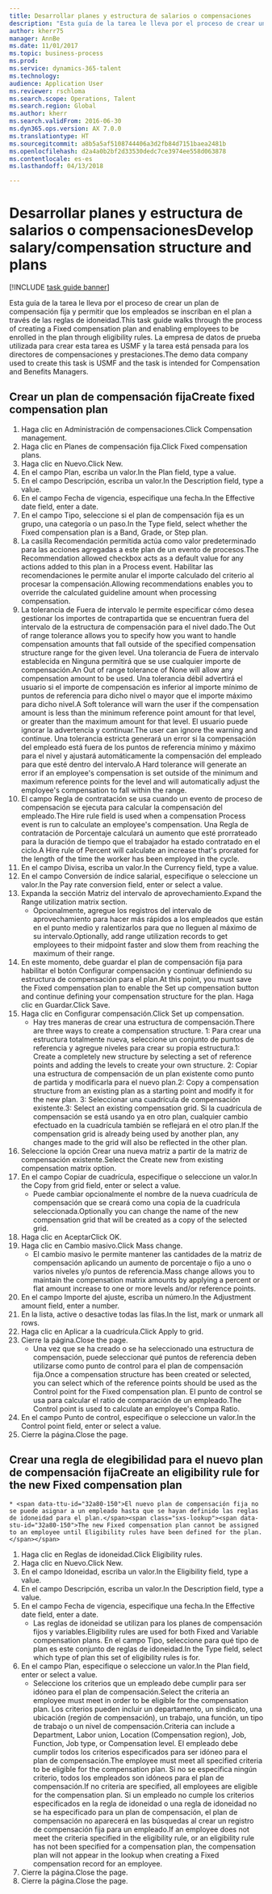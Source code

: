 ```yaml
--- 
title: Desarrollar planes y estructura de salarios o compensaciones
description: "Esta guía de la tarea le lleva por el proceso de crear un plan de compensación fija y permitir que los empleados se inscriban en el plan a través de las reglas de idoneidad."
author: kherr75
manager: AnnBe
ms.date: 11/01/2017
ms.topic: business-process
ms.prod: 
ms.service: dynamics-365-talent
ms.technology: 
audience: Application User
ms.reviewer: rschloma
ms.search.scope: Operations, Talent
ms.search.region: Global
ms.author: kherr
ms.search.validFrom: 2016-06-30
ms.dyn365.ops.version: AX 7.0.0
ms.translationtype: HT
ms.sourcegitcommit: a8b5a5af5108744406a3d2fb84d7151baea2481b
ms.openlocfilehash: d2a4a0b2bf2d33530dedc7ce3974ee558d063878
ms.contentlocale: es-es
ms.lasthandoff: 04/13/2018

---
```

# <a name="develop-salarycompensation-structure-and-plans"></a><span data-ttu-id="32a80-103">Desarrollar planes y estructura de salarios o compensaciones</span><span class="sxs-lookup"><span data-stu-id="32a80-103">Develop salary/compensation structure and plans</span></span>

[!INCLUDE [task guide banner](../../includes/task-guide-banner.md)]

<span data-ttu-id="32a80-104">Esta guía de la tarea le lleva por el proceso de crear un plan de compensación fija y permitir que los empleados se inscriban en el plan a través de las reglas de idoneidad.</span><span class="sxs-lookup"><span data-stu-id="32a80-104">This task guide walks through the process of creating a Fixed compensation plan and enabling employees to be enrolled in the plan through eligibility rules.</span></span> <span data-ttu-id="32a80-105">La empresa de datos de prueba utilizada para crear esta tarea es USMF y la tarea está pensada para los directores de compensaciones y prestaciones.</span><span class="sxs-lookup"><span data-stu-id="32a80-105">The demo data company used to create this task is USMF and the task is intended for Compensation and Benefits Managers.</span></span>


## <a name="create-fixed-compensation-plan"></a><span data-ttu-id="32a80-106">Crear un plan de compensación fija</span><span class="sxs-lookup"><span data-stu-id="32a80-106">Create fixed compensation plan</span></span>
1. <span data-ttu-id="32a80-107">Haga clic en Administración de compensaciones.</span><span class="sxs-lookup"><span data-stu-id="32a80-107">Click Compensation management.</span></span>
2. <span data-ttu-id="32a80-108">Haga clic en Planes de compensación fija.</span><span class="sxs-lookup"><span data-stu-id="32a80-108">Click Fixed compensation plans.</span></span>
3. <span data-ttu-id="32a80-109">Haga clic en Nuevo.</span><span class="sxs-lookup"><span data-stu-id="32a80-109">Click New.</span></span>
4. <span data-ttu-id="32a80-110">En el campo Plan, escriba un valor.</span><span class="sxs-lookup"><span data-stu-id="32a80-110">In the Plan field, type a value.</span></span>
5. <span data-ttu-id="32a80-111">En el campo Descripción, escriba un valor.</span><span class="sxs-lookup"><span data-stu-id="32a80-111">In the Description field, type a value.</span></span>
6. <span data-ttu-id="32a80-112">En el campo Fecha de vigencia, especifique una fecha.</span><span class="sxs-lookup"><span data-stu-id="32a80-112">In the Effective date field, enter a date.</span></span>
7. <span data-ttu-id="32a80-113">En el campo Tipo, seleccione si el plan de compensación fija es un grupo, una categoría o un paso.</span><span class="sxs-lookup"><span data-stu-id="32a80-113">In the Type field, select whether the Fixed compensation plan is a Band, Grade, or Step plan.</span></span>
8. <span data-ttu-id="32a80-114">La casilla Recomendación permitida actúa como valor predeterminado para las acciones agregadas a este plan de un evento de procesos.</span><span class="sxs-lookup"><span data-stu-id="32a80-114">The Recommendation allowed checkbox acts as a default value for any actions added to this plan in a Process event.</span></span>  <span data-ttu-id="32a80-115">Habilitar las recomendaciones le permite anular el importe calculado del criterio al procesar la compensación.</span><span class="sxs-lookup"><span data-stu-id="32a80-115">Allowing recommendations enables you to override the calculated guideline amount when processing compensation.</span></span>
9. <span data-ttu-id="32a80-116">La tolerancia de Fuera de intervalo le permite especificar cómo desea gestionar los importes de contrapartida que se encuentran fuera del intervalo de la estructura de compensación para el nivel dado.</span><span class="sxs-lookup"><span data-stu-id="32a80-116">The Out of range tolerance allows you to specify how you want to handle compensation amounts that fall outside of the specified compensation structure range for the given level.</span></span>  <span data-ttu-id="32a80-117">Una tolerancia de Fuera de intervalo establecida en Ninguna permitirá que se use cualquier importe de compensación.</span><span class="sxs-lookup"><span data-stu-id="32a80-117">An Out of range tolerance of None will allow any compensation amount to be used.</span></span>  <span data-ttu-id="32a80-118">Una tolerancia débil advertirá el usuario si el importe de compensación es inferior al importe mínimo de puntos de referencia para dicho nivel o mayor que el importe máximo para dicho nivel.</span><span class="sxs-lookup"><span data-stu-id="32a80-118">A Soft tolerance will warn the user if the compensation amount is less than the minimum reference point amount for that level, or greater than the maximum amount for that level.</span></span> <span data-ttu-id="32a80-119">El usuario puede ignorar la advertencia y continuar.</span><span class="sxs-lookup"><span data-stu-id="32a80-119">The user can ignore the warning and continue.</span></span>  <span data-ttu-id="32a80-120">Una tolerancia estricta generará un error si la compensación del empleado está fuera de los puntos de referencia mínimo y máximo para el nivel y ajustará automáticamente la compensación del empleado para que esté dentro del intervalo.</span><span class="sxs-lookup"><span data-stu-id="32a80-120">A Hard tolerance will generate an error if an employee's compensation is set outside of the minimum and maximum reference points for the level and will automatically adjust the employee's compensation to fall within the range.</span></span>
10. <span data-ttu-id="32a80-121">El campo Regla de contratación se usa cuando un evento de proceso de compensación se ejecuta para calcular la compensación del empleado.</span><span class="sxs-lookup"><span data-stu-id="32a80-121">The Hire rule field is used when a compensation Process event is run to calculate an employee's compensation.</span></span>  <span data-ttu-id="32a80-122">Una Regla de contratación de Porcentaje calculará un aumento que esté prorrateado para la duración de tiempo que el trabajador ha estado contratado en el ciclo.</span><span class="sxs-lookup"><span data-stu-id="32a80-122">A Hire rule of Percent will calculate an increase that's prorated for the length of the time the worker has been employed in the cycle.</span></span>
11. <span data-ttu-id="32a80-123">En el campo Divisa, escriba un valor.</span><span class="sxs-lookup"><span data-stu-id="32a80-123">In the Currency field, type a value.</span></span>
12. <span data-ttu-id="32a80-124">En el campo Conversión de índice salarial, especifique o seleccione un valor.</span><span class="sxs-lookup"><span data-stu-id="32a80-124">In the Pay rate conversion field, enter or select a value.</span></span>
13. <span data-ttu-id="32a80-125">Expanda la sección Matriz del intervalo de aprovechamiento.</span><span class="sxs-lookup"><span data-stu-id="32a80-125">Expand the Range utilization matrix section.</span></span>
    * <span data-ttu-id="32a80-126">Opcionalmente, agregue los registros del intervalo de aprovechamiento para hacer más rápidos a los empleados que están en el punto medio y ralentizarlos para que no lleguen al máximo de su intervalo.</span><span class="sxs-lookup"><span data-stu-id="32a80-126">Optionally, add range utilization records to get employees to their midpoint faster and slow them from reaching the maximum of their range.</span></span>  
14. <span data-ttu-id="32a80-127">En este momento, debe guardar el plan de compensación fija para habilitar el botón Configurar compensación y continuar definiendo su estructura de compensación para el plan.</span><span class="sxs-lookup"><span data-stu-id="32a80-127">At this point, you must save the Fixed compensation plan to enable the Set up compensation button and continue defining your compensation structure for the plan.</span></span>  <span data-ttu-id="32a80-128">Haga clic en Guardar.</span><span class="sxs-lookup"><span data-stu-id="32a80-128">Click Save.</span></span>
15. <span data-ttu-id="32a80-129">Haga clic en Configurar compensación.</span><span class="sxs-lookup"><span data-stu-id="32a80-129">Click Set up compensation.</span></span>
    * <span data-ttu-id="32a80-130">Hay tres maneras de crear una estructura de compensación.</span><span class="sxs-lookup"><span data-stu-id="32a80-130">There are three ways to create a compensation structure.</span></span> <span data-ttu-id="32a80-131">1: Para crear una estructura totalmente nueva, seleccione un conjunto de puntos de referencia y agregue niveles para crear su propia estructura.</span><span class="sxs-lookup"><span data-stu-id="32a80-131">1: Create a completely new structure by selecting a set of reference points and adding the levels to create your own structure.</span></span> <span data-ttu-id="32a80-132">2: Copiar una estructura de compensación de un plan existente como punto de partida y modificarla para el nuevo plan.</span><span class="sxs-lookup"><span data-stu-id="32a80-132">2: Copy a compensation structure from an existing plan as a starting point and modify it for the new plan.</span></span> <span data-ttu-id="32a80-133">3: Seleccionar una cuadrícula de compensación existente.</span><span class="sxs-lookup"><span data-stu-id="32a80-133">3: Select an existing compensation grid.</span></span> <span data-ttu-id="32a80-134">Si la cuadrícula de compensación se está usando ya en otro plan, cualquier cambio efectuado en la cuadrícula también se reflejará en el otro plan.</span><span class="sxs-lookup"><span data-stu-id="32a80-134">If the compensation grid is already being used by another plan, any changes made to the grid will also be reflected in the other plan.</span></span>  
16. <span data-ttu-id="32a80-135">Seleccione la opción Crear una nueva matriz a partir de la matriz de compensación existente.</span><span class="sxs-lookup"><span data-stu-id="32a80-135">Select the Create new from existing compensation matrix option.</span></span>
17. <span data-ttu-id="32a80-136">En el campo Copiar de cuadrícula, especifique o seleccione un valor.</span><span class="sxs-lookup"><span data-stu-id="32a80-136">In the Copy from grid field, enter or select a value.</span></span>
    * <span data-ttu-id="32a80-137">Puede cambiar opcionalmente el nombre de la nueva cuadrícula de compensación que se creará como una copia de la cuadrícula seleccionada.</span><span class="sxs-lookup"><span data-stu-id="32a80-137">Optionally you can change the name of the new compensation grid that will be created as a copy of the selected grid.</span></span>  
18. <span data-ttu-id="32a80-138">Haga clic en Aceptar</span><span class="sxs-lookup"><span data-stu-id="32a80-138">Click OK.</span></span>
19. <span data-ttu-id="32a80-139">Haga clic en Cambio masivo.</span><span class="sxs-lookup"><span data-stu-id="32a80-139">Click Mass change.</span></span>
    * <span data-ttu-id="32a80-140">El cambio masivo le permite mantener las cantidades de la matriz de compensación aplicando un aumento de porcentaje o fijo a uno o varios niveles y/o puntos de referencia.</span><span class="sxs-lookup"><span data-stu-id="32a80-140">Mass change allows you to maintain the compensation matrix amounts by applying a percent or flat amount increase to one or more levels and/or reference points.</span></span>  
20. <span data-ttu-id="32a80-141">En el campo Importe del ajuste, escriba un número.</span><span class="sxs-lookup"><span data-stu-id="32a80-141">In the Adjustment amount field, enter a number.</span></span>
21. <span data-ttu-id="32a80-142">En la lista, active o desactive todas las filas.</span><span class="sxs-lookup"><span data-stu-id="32a80-142">In the list, mark or unmark all rows.</span></span>
22. <span data-ttu-id="32a80-143">Haga clic en Aplicar a la cuadrícula.</span><span class="sxs-lookup"><span data-stu-id="32a80-143">Click Apply to grid.</span></span>
23. <span data-ttu-id="32a80-144">Cierre la página.</span><span class="sxs-lookup"><span data-stu-id="32a80-144">Close the page.</span></span>
    * <span data-ttu-id="32a80-145">Una vez que se ha creado o se ha seleccionado una estructura de compensación, puede seleccionar qué puntos de referencia deben utilizarse como punto de control para el plan de compensación fija.</span><span class="sxs-lookup"><span data-stu-id="32a80-145">Once a compensation structure has been created or selected, you can select which of the reference points should be used as the Control point for the Fixed compensation plan.</span></span>  <span data-ttu-id="32a80-146">El punto de control se usa para calcular el ratio de comparación de un empleado.</span><span class="sxs-lookup"><span data-stu-id="32a80-146">The Control point is used to calculate an employee's Compa Ratio.</span></span>  
24. <span data-ttu-id="32a80-147">En el campo Punto de control, especifique o seleccione un valor.</span><span class="sxs-lookup"><span data-stu-id="32a80-147">In the Control point field, enter or select a value.</span></span>
25. <span data-ttu-id="32a80-148">Cierre la página.</span><span class="sxs-lookup"><span data-stu-id="32a80-148">Close the page.</span></span>

## <a name="create-an-eligibility-rule-for-the-new-fixed-compensation-plan"></a><span data-ttu-id="32a80-149">Crear una regla de elegibilidad para el nuevo plan de compensación fija</span><span class="sxs-lookup"><span data-stu-id="32a80-149">Create an eligibility rule for the new Fixed compensation plan</span></span>
    * <span data-ttu-id="32a80-150">El nuevo plan de compensación fija no se puede asignar a un empleado hasta que se hayan definido las reglas de idoneidad para el plan.</span><span class="sxs-lookup"><span data-stu-id="32a80-150">The new Fixed compensation plan cannot be assigned to an employee until Eligibility rules have been defined for the plan.</span></span>  
1. <span data-ttu-id="32a80-151">Haga clic en Reglas de idoneidad.</span><span class="sxs-lookup"><span data-stu-id="32a80-151">Click Eligibility rules.</span></span>
2. <span data-ttu-id="32a80-152">Haga clic en Nuevo.</span><span class="sxs-lookup"><span data-stu-id="32a80-152">Click New.</span></span>
3. <span data-ttu-id="32a80-153">En el campo Idoneidad, escriba un valor.</span><span class="sxs-lookup"><span data-stu-id="32a80-153">In the Eligibility field, type a value.</span></span>
4. <span data-ttu-id="32a80-154">En el campo Descripción, escriba un valor.</span><span class="sxs-lookup"><span data-stu-id="32a80-154">In the Description field, type a value.</span></span>
5. <span data-ttu-id="32a80-155">En el campo Fecha de vigencia, especifique una fecha.</span><span class="sxs-lookup"><span data-stu-id="32a80-155">In the Effective date field, enter a date.</span></span>
    * <span data-ttu-id="32a80-156">Las reglas de idoneidad se utilizan para los planes de compensación fijos y variables.</span><span class="sxs-lookup"><span data-stu-id="32a80-156">Eligibility rules are used for both Fixed and Variable compensation plans.</span></span>  <span data-ttu-id="32a80-157">En el campo Tipo, seleccione para qué tipo de plan es este conjunto de reglas de idoneidad.</span><span class="sxs-lookup"><span data-stu-id="32a80-157">In the Type field, select which type of plan this set of eligibility rules is for.</span></span>  
6. <span data-ttu-id="32a80-158">En el campo Plan, especifique o seleccione un valor.</span><span class="sxs-lookup"><span data-stu-id="32a80-158">In the Plan field, enter or select a value.</span></span>
    * <span data-ttu-id="32a80-159">Seleccione los criterios que un empleado debe cumplir para ser idóneo para el plan de compensación.</span><span class="sxs-lookup"><span data-stu-id="32a80-159">Select the criteria an employee must meet in order to be eligible for the compensation plan.</span></span> <span data-ttu-id="32a80-160">Los criterios pueden incluir un departamento, un sindicato, una ubicación (región de compensación), un trabajo, una función, un tipo de trabajo o un nivel de compensación.</span><span class="sxs-lookup"><span data-stu-id="32a80-160">Criteria can include a Department, Labor union, Location (Compensation region), Job, Function, Job type, or Compensation level.</span></span> <span data-ttu-id="32a80-161">El empleado debe cumplir todos los criterios especificados para ser idóneo para el plan de compensación.</span><span class="sxs-lookup"><span data-stu-id="32a80-161">The employee must meet all specified criteria to be eligible for the compensation plan.</span></span> <span data-ttu-id="32a80-162">Si no se especifica ningún criterio, todos los empleados son idóneos para el plan de compensación.</span><span class="sxs-lookup"><span data-stu-id="32a80-162">If no criteria are specified, all employees are eligible for the compensation plan.</span></span> <span data-ttu-id="32a80-163">Si un empleado no cumple los criterios especificados en la regla de idoneidad o una regla de idoneidad no se ha especificado para un plan de compensación, el plan de compensación no aparecerá en las búsquedas al crear un registro de compensación fija para un empleado.</span><span class="sxs-lookup"><span data-stu-id="32a80-163">If an employee does not meet the criteria specified in the eligibility rule, or an eligibility rule has not been specified for a compensation plan, the compensation plan will not appear in the lookup when creating a Fixed compensation record for an employee.</span></span>  
7. <span data-ttu-id="32a80-164">Cierre la página.</span><span class="sxs-lookup"><span data-stu-id="32a80-164">Close the page.</span></span>
8. <span data-ttu-id="32a80-165">Cierre la página.</span><span class="sxs-lookup"><span data-stu-id="32a80-165">Close the page.</span></span>


